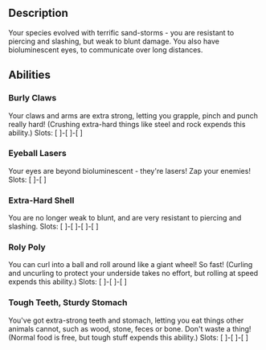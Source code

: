 ## Description
Your species evolved with terrific sand-storms - you are resistant to piercing
and slashing, but weak to blunt damage. You also have bioluminescent eyes,
to communicate over long distances.

## Abilities
### Burly Claws
Your claws and arms are extra strong, letting you grapple, pinch and punch really hard!
(Crushing extra-hard things like steel and rock expends this ability.)
Slots: [ ]-[ ]-[ ]

### Eyeball Lasers
Your eyes are beyond bioluminescent - they're lasers! Zap your enemies!
Slots: [ ]-[ ]

### Extra-Hard Shell
You are no longer weak to blunt, and are very resistant to piercing and slashing.
Slots: [ ]-[ ]-[ ]-[ ]

### Roly Poly
You can curl into a ball and roll around like a giant wheel! So fast!
(Curling and uncurling to protect your underside takes no effort, but
rolling at speed expends this ability.)
Slots: [ ]-[ ]-[ ]

### Tough Teeth, Sturdy Stomach
You've got extra-strong teeth and stomach, letting you eat things other animals
cannot, such as wood, stone, feces or bone. Don't waste a thing!
(Normal food is free, but tough stuff expends this ability.)
Slots: [ ]-[ ]-[ ]
